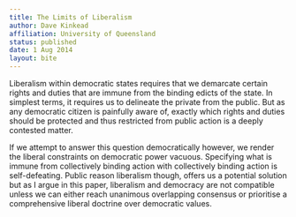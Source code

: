 ```yaml
---
title: The Limits of Liberalism
author: Dave Kinkead
affiliation: University of Queensland
status: published
date: 1 Aug 2014
layout: bite
---
```


Liberalism within democratic states requires that we demarcate certain rights and duties that are immune from the binding edicts of the state.  In simplest terms, it requires us to delineate the private from the public. But as any democratic citizen is painfully aware of, exactly which rights and duties should be protected and thus restricted from public action is a deeply contested matter.

If we attempt to answer this question democratically however, we render the liberal constraints on democratic power vacuous. Specifying what is immune from collectively binding action with collectively binding action is self-defeating.  Public reason liberalism though, offers us a potential solution but as I argue in this paper, liberalism and democracy are not compatible unless we can either reach unanimous overlapping consensus or prioritise a comprehensive liberal doctrine over democratic values.